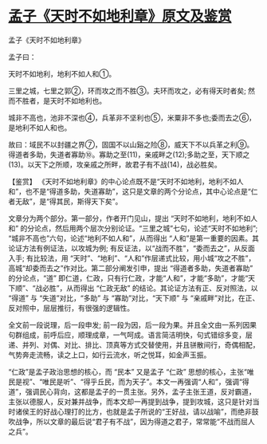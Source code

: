 # [孟子《天时不如地利章》原文及鉴赏](https://www.vrrw.net/wx/10066.html)

孟子《天时不如地利章》

孟子曰：

天时不如地利，地利不如人和①。

三里之城，七里之郭②，环而攻之而不胜③。夫环而攻之，必有得天时者矣; 然而不胜者，是天时不如地利也。

城非不高也，池非不深也④，兵革非不坚利也⑤，米粟非不多也;委而去之⑥，是地利不如人和也。

故曰：域民不以封疆之界⑦，固国不以山谿之险⑧，威天下不以兵革之利⑨。得道者多助，失道者寡助⑩。寡助之至(11)，亲戚畔之(12);多助之至，天下顺之(13)。以天下之所顺，攻亲戚之所畔，故君子有不战(14)，战必胜矣。



【鉴赏】 《天时不如地利章》的中心论点既不是“天时不如地利，地利不如人和”，也不是“得道多助，失道寡助”，这只是文章的两个分论点，其中心论点是“仁者无敌”，是“得其民，斯得天下矣”。

文章分为两个部分。第一部分，作者开门见山，提出 “天时不如地利，地利不如人和” 的分论点，然后用两个层次分别论证。“三里之城”七句，论述“天时不如地利”; “城非不高也”六句，论述“地利不如人和”，从而得出 “人和”是第一重要的因素。其论证方法有例证法，以攻城为例; 有反证法，以“战而不胜”，“委而去之”，从反面入手; 有比较法，用 “天时”、“地利”、“人和”作层递式比较，用小城“攻之不胜”，高城“却委而去之”作对比。第二部分阐发引申，提出 “得道者多助，失道者寡助” 的分论点，“道” 即仁道，仁政，只有行仁政，才能“人和”，才能“多助”，才能“天下顺”、“战必胜”，从而得出 “仁政无敌” 的结论。其论证方法有正、反对照法，以 “得道” 与 “失道”对比，“多助” 与 “寡助”对比，“天下顺” 与 “亲戚畔”对比，在正、反对照中，层层推衍，有很强的逻辑性。

全文前一段说理，后一段申发; 前一段为因，后一段为果。并且全文由一系列因果句群组成，前呼后应，顺理成章，一气呵成。语言简洁明快，句式错综多变，层递、并列、对偶、对比、排比、顶真等方式交替使用，并且骈散间行，奇偶相配，气势奔走流畅，读之上口，如行云流水，听之悦耳，如金声玉振。

“仁政”是孟子政治思想的核心，而 “民本” 又是孟子 “仁政” 思想的核心，主张“唯民是视”、“唯民是听”、“得乎丘民，而为天子”。本文一再强调“人和”，强调“得道”，强调民心背向，这都是孟子的一贯主张。另外，孟子主张王道，反对霸道，主张以德服人，反对兼并战争，而本文却一再提到战争，提到攻城，这只是针对当时诸侯王的好战心理打的比方，也就是孟子所说的“王好战，请以战喻”，而绝非鼓吹战争，所以文章的最后说“君子有不战”，因为得道之君子，常常能“不战而屈人之兵”。

